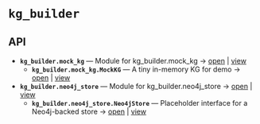 # `kg_builder`

<!-- START doctoc generated TOC please keep comment here to allow auto update -->
<!-- END doctoc generated TOC please keep comment here to allow auto update -->

## API
- **`kg_builder.mock_kg`** — Module for kg_builder.mock_kg → [open](vscode://file//home/paul/KGForge/src/kg_builder/mock_kg.py:1:1) | [view](mock_kg.py#L1)
  - **`kg_builder.mock_kg.MockKG`** — A tiny in-memory KG for demo → [open](vscode://file//home/paul/KGForge/src/kg_builder/mock_kg.py:10:1) | [view](mock_kg.py#L10-L60)
- **`kg_builder.neo4j_store`** — Module for kg_builder.neo4j_store → [open](vscode://file//home/paul/KGForge/src/kg_builder/neo4j_store.py:1:1) | [view](neo4j_store.py#L1)
  - **`kg_builder.neo4j_store.Neo4jStore`** — Placeholder interface for a Neo4j-backed store → [open](vscode://file//home/paul/KGForge/src/kg_builder/neo4j_store.py:8:1) | [view](neo4j_store.py#L8-L11)
